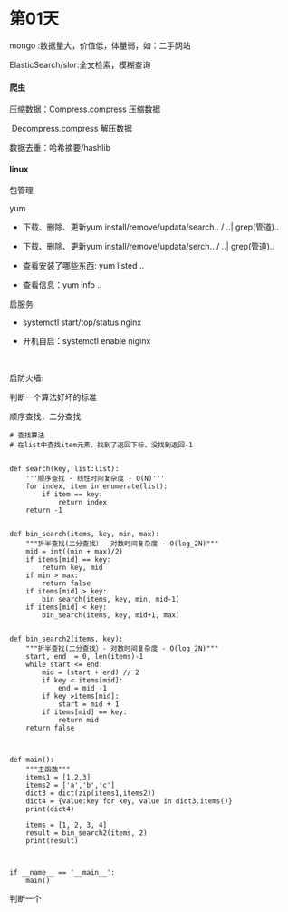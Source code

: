 # 第01天



 mongo :数据量大，价值低，体量弱，如：二手网站

ElasticSearch/slor:全文检索，模糊查询



#### 爬虫

压缩数据：Compress.compress  压缩数据

​		   Decompress.compress  解压数据



数据去重：哈希摘要/hashlib





#### linux

包管理

yum

- 下载、删除、更新yum install/remove/updata/search.. / ..| grep(管道)..


- 下载、删除、更新yum install/remove/updata/serch.. / ..| grep(管道)..
- 查看安装了哪些东西: yum listed ..
- 查看信息：yum info ..



启服务

- systemctl start/top/status nginx

- 开机自启：systemctl enable niginx

  ​

启防火墙:



判断一个算法好坏的标准



顺序查找，二分查找

```
# 查找算法
# 在list中查找item元素，找到了返回下标，没找到返回-1


def search(key, list:list):
    '''顺序查找 - 线性时间复杂度 - O(N)''' 
    for index, item in enumerate(list):
        if item == key:
            return index
    return -1


def bin_search(items, key, min, max):
    """折半查找(二分查找）- 对数时间复杂度 - O(log_2N)"""
    mid = int((min + max)/2) 
    if items[mid] == key:
        return key, mid
    if min > max:
        return false
    if items[mid] > key:
        bin_search(items, key, min, mid-1)
    if items[mid] < key:
        bin_search(items, key, mid+1, max)


def bin_search2(items, key):
    """折半查找(二分查找）- 对数时间复杂度 - O(log_2N)"""
    start, end  = 0, len(items)-1
    while start <= end:
        mid = (start + end) // 2
        if key < items[mid]:
            end = mid -1
        if key >items[mid]:
            start = mid + 1
        if items[mid] == key:
            return mid
    return false



def main():
    """主函数"""
    items1 = [1,2,3]
    items2 = ['a','b','c']
    dict3 = dict(zip(items1,items2))
    dict4 = {value:key for key, value in dict3.items()}
    print(dict4)

    items = [1, 2, 3, 4]
    result = bin_search2(items, 2)
    print(result)



if __name__ == '__main__':
    main()
```



判断一个

